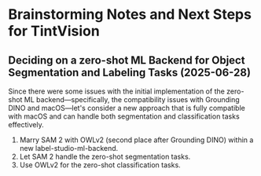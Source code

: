 # Brainstorming Notes and Next Steps for TintVision

## Deciding on a zero-shot ML Backend for Object Segmentation and Labeling Tasks (2025-06-28)

Since there were some issues with the initial implementation of the zero-shot ML backend—specifically, the compatibility issues with Grounding DINO and macOS—let's consider a new approach that is fully compatible with macOS and can handle both segmentation and classification tasks effectively.

1. Marry SAM 2 with OWLv2 (second place after Grounding DINO) within a new label-studio-ml-backend.
2. Let SAM 2 handle the zero-shot segmentation tasks.
3. Use OWLv2 for the zero-shot classification tasks.
